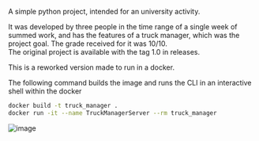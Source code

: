 A simple python project, intended for an university activity.

It was developed by three people in the time range of a single week of summed work, and has the features of a truck manager, 
which was the project goal. The grade received for it was 10/10.\
The original project is available with the tag 1.0 in releases.

This is a reworked version made to run in a docker.

The following command builds the image and runs the CLI in an interactive shell within the docker
```bash
docker build -t truck_manager .
docker run -it --name TruckManagerServer --rm truck_manager
```

![image](https://github.com/Rafa4242/TruckManager/assets/170863504/d111d279-bd9e-40f7-a952-c07efc52db61)

